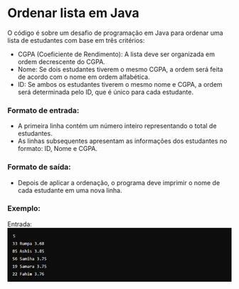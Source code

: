 # Ordenar lista em Java

O código é sobre um desafio de programação em Java para ordenar uma lista de estudantes com base em três critérios:
- CGPA (Coeficiente de Rendimento): A lista deve ser organizada em ordem decrescente do CGPA.
- Nome: Se dois estudantes tiverem o mesmo CGPA, a ordem será feita de acordo com o nome em ordem alfabética.
- ID: Se ambos os estudantes tiverem o mesmo nome e CGPA, a ordem será determinada pelo ID, que é único para cada estudante.

### Formato de entrada:
- A primeira linha contém um número inteiro representando o total de estudantes.
- As linhas subsequentes apresentam as informações dos estudantes no formato: ID, Nome e CGPA.

### Formato de saída:
- Depois de aplicar a ordenação, o programa deve imprimir o nome de cada estudante em uma nova linha.

### Exemplo:
Entrada:
![imagens/entrada1.png](imagens/entrada1.png)


